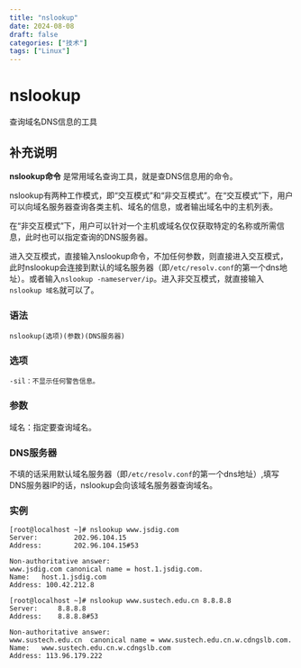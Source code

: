 ```yaml
---
title: "nslookup"
date: 2024-08-08
draft: false
categories: ["技术"]
tags: ["Linux"]
---
```

nslookup
===

查询域名DNS信息的工具

## 补充说明

**nslookup命令** 是常用域名查询工具，就是查DNS信息用的命令。

nslookup有两种工作模式，即“交互模式”和“非交互模式”。在“交互模式”下，用户可以向域名服务器查询各类主机、域名的信息，或者输出域名中的主机列表。

在“非交互模式”下，用户可以针对一个主机或域名仅仅获取特定的名称或所需信息，此时也可以指定查询的DNS服务器。

进入交互模式，直接输入nslookup命令，不加任何参数，则直接进入交互模式，此时nslookup会连接到默认的域名服务器（即`/etc/resolv.conf`的第一个dns地址）。或者输入`nslookup -nameserver/ip`。进入非交互模式，就直接输入`nslookup 域名`就可以了。

###  语法

```shell
nslookup(选项)(参数)(DNS服务器)
```

###  选项

```shell
-sil：不显示任何警告信息。
```

###  参数

域名：指定要查询域名。

###  DNS服务器
不填的话采用默认域名服务器（即`/etc/resolv.conf`的第一个dns地址）,填写DNS服务器IP的话，nslookup会向该域名服务器查询域名。

###  实例

```shell
[root@localhost ~]# nslookup www.jsdig.com
Server:         202.96.104.15
Address:        202.96.104.15#53

Non-authoritative answer:
www.jsdig.com canonical name = host.1.jsdig.com.
Name:   host.1.jsdig.com
Address: 100.42.212.8

[root@localhost ~]# nslookup www.sustech.edu.cn 8.8.8.8
Server:		8.8.8.8
Address:	8.8.8.8#53

Non-authoritative answer:
www.sustech.edu.cn	canonical name = www.sustech.edu.cn.w.cdngslb.com.
Name:	www.sustech.edu.cn.w.cdngslb.com
Address: 113.96.179.222
```


